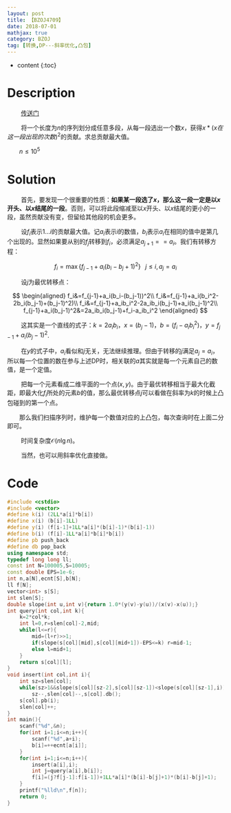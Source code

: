 ```yaml
---
layout: post
title: 【BZOJ4709】
date: 2018-07-01
mathjax: true
category: BZOJ
tag: [转换,DP---斜率优化,凸包]
---
```

* content
{:toc}
# Description

 　　 [传送门](https://www.lydsy.com/JudgeOnline/problem.php?id=4709)

​	 　　将一个长度为$n$的序列划分成任意多段，从每一段选出一个数$x$，获得$x*(x在这一段出现的次数)^2$的贡献。求总贡献最大值。

 　　$n \le 10^5$



# Solution

​	 　　首先，要发现一个很重要的性质：**如果某一段选了$x$，那么这一段一定是以$x$开头、以$x$结尾的一段**。否则，可以将此段缩减至以$x$开头、以$x$结尾的更小的一段，虽然贡献没有变，但留给其他段的机会更多。

​	 　　设$f_i$表示$1...i$的贡献最大值。记$a_i$表示$i$的数值，$b_i$表示$a_i$在相同的值中是第几个出现的。显然如果要从别的$f_j$转移到$f_i$，必须满足$a_{j+1}==a_i$。我们有转移方程：

$$
f_i=\max \{f_{j-1}+a_i(b_i-b_j+1)^2\}\;\;\;j\le i,a_j=a_i
$$

​	 　　设$j$为最优转移点：

$$
\begin{aligned}
f_i&=f_{j-1}+a_i(b_i-(b_j-1))^2\\
f_i&=f_{j-1}+a_i(b_i^2-2b_i(b_j-1)+(b_j-1)^2)\\
f_i&=f_{j-1}+a_ib_i^2-2a_ib_i(b_j-1)+a_i(b_j-1)^2\\
f_{j-1}+a_i(b_j-1)^2&=2a_ib_i(b_j-1)+f_i-a_ib_i^2
\end{aligned}
$$

​	 　　这其实是一个直线的式子：$k=2a_ib_i$，$x=(b_j-1)$，$b=(f_i-a_ib_i^2)$，$y=f_{j-1}+a_i(b_j-1)^2$.

​	 　　在$y$的式子中，$a_i$看似和$j$无关，无法继续推理。但由于转移的$j$满足$a_j=a_i$，所以每一个位置的数在参与上述DP时，相关联的$a$其实就是每一个元素自己的数值，是一个定值。

​	 　　把每一个元素看成二维平面的一个点$(x,y)$。由于最优转移相当于最大化截距，即最大化$f_i$所处的元素$b$的值，那么最优转移点$j$可以看做在斜率为$k$的时候上凸包碰到的第一个点。

​	 　　那么我们扫描序列时，维护每一个数值对应的上凸包，每次查询时在上面二分即可。

​	 　　时间复杂度$\mathcal O(n \lg n)$。

​	 　　当然，也可以用斜率优化直接做。



# Code

```c++
#include <cstdio>
#include <vector>
#define k(i) (2LL*a[i]*b[i])
#define x(i) (b[i]-1LL)
#define y(i) (f[i-1]+1LL*a[i]*(b[i]-1)*(b[i]-1))
#define b(i) (f[i]-1LL*a[i]*b[i]*b[i])
#define pb push_back
#define db pop_back
using namespace std;
typedef long long ll;
const int N=100005,S=10005;
const double EPS=1e-6;
int n,a[N],ecnt[S],b[N];
ll f[N];
vector<int> s[S];
int slen[S];
double slope(int u,int v){return 1.0*(y(v)-y(u))/(x(v)-x(u));}
int query(int col,int k){
	k=2*col*k;
	int l=0,r=slen[col]-2,mid;
	while(l<=r){
		mid=(l+r)>>1;
		if(slope(s[col][mid],s[col][mid+1])-EPS<=k) r=mid-1;
		else l=mid+1;
	}
	return s[col][l];
}
void insert(int col,int i){
	int sz=slen[col];
	while(sz>1&&slope(s[col][sz-2],s[col][sz-1])<slope(s[col][sz-1],i)) 
		sz--,slen[col]--,s[col].db();
	s[col].pb(i);
	slen[col]++;
}
int main(){
	scanf("%d",&n);
	for(int i=1;i<=n;i++){
		scanf("%d",a+i);
		b[i]=++ecnt[a[i]];
	}
	for(int i=1;i<=n;i++){
		insert(a[i],i);
		int j=query(a[i],b[i]);
		f[i]=(j?f[j-1]:f[i-1])+1LL*a[i]*(b[i]-b[j]+1)*(b[i]-b[j]+1);
	}
	printf("%lld\n",f[n]);
	return 0;
}
```













